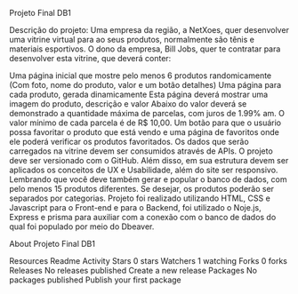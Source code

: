 Projeto Final DB1

Descrição do projeto: Uma empresa da região, a NetXoes, quer desenvolver uma vitrine virtual para ao seus produtos, normalmente são tênis e materiais esportivos. O dono da empresa, Bill Jobs, quer te contratar para desenvolver esta vitrine, que deverá conter:

Uma página inicial que mostre pelo menos 6 produtos randomicamente (Com foto, nome do produto, valor e um botão detalhes)
Uma página para cada produto, gerada dinamicamente
Esta página deverá mostrar uma imagem do produto, descrição e valor
Abaixo do valor deverá se demonstrado a quantidade máxima de parcelas, com juros de 1.99% am. O valor mínimo de cada parcela é de R$ 10,00.
Um botão para que o usuário possa favoritar o produto que está vendo e uma página de favoritos onde ele poderá verificar os produtos favoritados.
Os dados que serão carregados na vitrine devem ser consumidos através de APIs. O projeto deve ser versionado com o GitHub. Além disso, em sua estrutura devem ser aplicados os conceitos de UX e Usabilidade, além do site ser responsivo. Lembrando que você deve também gerar e popular o banco de dados, com pelo menos 15 produtos diferentes. Se desejar, os produtos poderão ser separados por categorias.
Projeto foi realizado utilizando HTML, CSS e Javascript para o Front-end e para o Backend, foi utilizado o Noje.js, Express e prisma para auxiliar com a conexão com o banco de dados do qual foi populado por meio do Dbeaver.

About
Projeto Final DB1

Resources
 Readme
 Activity
Stars
 0 stars
Watchers
 1 watching
Forks
 0 forks
Releases
No releases published
Create a new release
Packages
No packages published
Publish your first package
